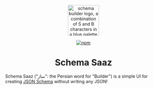 <div align="center">

<img src="https://github.com/user-attachments/assets/109edb2d-a05b-4063-9c84-2d42c3951666" alt="schema builder logo, a combination of S and B characters in a blue palette" height="100px" />

[![npm](https://img.shields.io/npm/v/schema-saaz)](https://www.npmjs.com/package/schema-saaz)


# Schema Saaz


</div>


Schema Saaz ("ساز": the Persian word for "Builder") is a simple UI for creating [JSON Schema](https://json-schema.org/) without writing any JSON!

